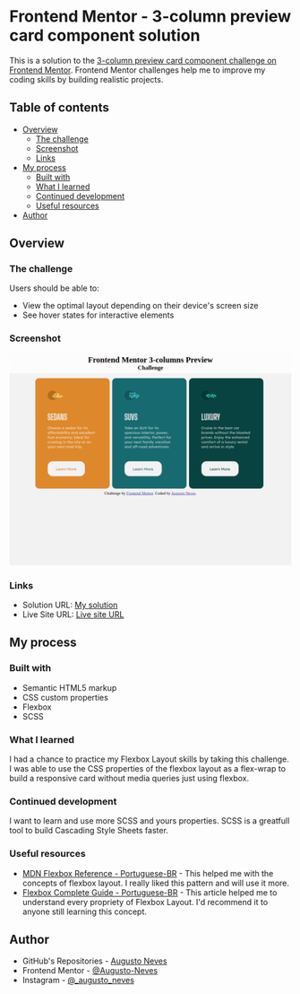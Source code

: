 # Frontend Mentor - 3-column preview card component solution

This is a solution to the [3-column preview card component challenge on Frontend Mentor](https://www.frontendmentor.io/challenges/3column-preview-card-component-pH92eAR2-). Frontend Mentor challenges help me to improve my coding skills by building realistic projects. 

## Table of contents

- [Overview](#overview)
  - [The challenge](#the-challenge)
  - [Screenshot](#screenshot)
  - [Links](#links)
- [My process](#my-process)
  - [Built with](#built-with)
  - [What I learned](#what-i-learned)
  - [Continued development](#continued-development)
  - [Useful resources](#useful-resources)
- [Author](#author)


## Overview

### The challenge

Users should be able to:

- View the optimal layout depending on their device's screen size
- See hover states for interactive elements

### Screenshot

![](./screenshoot.png)

### Links

- Solution URL: [My solution](https://github.com/Augusto-Neves/Frontend-Mentor---3-Columns-card-preview)
- Live Site URL: [Live site URL](https://augusto-neves.github.io/Frontend-Mentor---3-Columns-card-preview/)

## My process

### Built with

- Semantic HTML5 markup
- CSS custom properties
- Flexbox
- SCSS

### What I learned

I had a chance to practice my Flexbox Layout skills by taking this challenge. I was able to use the CSS properties of the flexbox layout as a flex-wrap to build a responsive card without media queries just using flexbox.


### Continued development

I want to learn and use more SCSS and yours properties. SCSS is a greatfull tool to build Cascading Style Sheets faster.

### Useful resources

- [MDN Flexbox Reference - Portuguese-BR](https://developer.mozilla.org/pt-BR/docs/Learn/CSS/CSS_layout/Flexbox) - This helped me with the concepts of flexbox layout. I really liked this pattern and will use it more.
- [Flexbox Complete Guide - Portuguese-BR](https://www.example.com) - This article helped me to understand every propriety of Flexbox Layout. I'd recommend it to anyone still learning this concept.

## Author

- GitHub's Repositories - [Augusto Neves](https://github.com/Augusto-Neves)
- Frontend Mentor - [@Augusto-Neves](https://www.frontendmentor.io/profile/Augusto-Neves)
- Instagram - [@_augusto_neves](https://www.instagram.com/_augusto_neves/)
